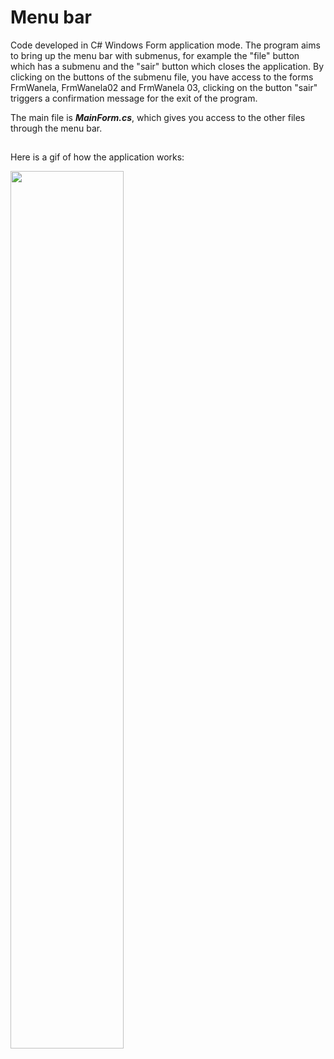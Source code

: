 # Menu bar
Code developed in C# Windows Form application mode. The program aims to bring up the menu bar with submenus, for example the "file" button which has a submenu and the "sair" button which closes the application. By clicking on the buttons of the submenu file, you have access to the forms FrmWanela, FrmWanela02 and FrmWanela 03, clicking on the button "sair" triggers a confirmation message for the exit of the program.

The main file is <b><i>MainForm.cs</i></b>, which gives you access to the other files through the menu bar.

##

Here is a gif of how the application works:

<img src="https://j.gifs.com/NO0KYK.gif" width="60%" />
